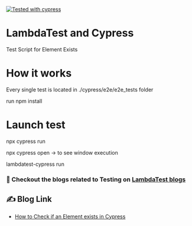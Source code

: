 <a href="https://github.com/DevExpress/testcafe">
   <img alt="Tested with cypress" src="https://img.shields.io/badge/cypress-dashboard-brightgreen.svg">
</a>

# LambdaTest and Cypress
Test Script for Element Exists


# How it works

Every single test is located in ./cypress/e2e/e2e_tests folder

run npm install

# Launch test

npx cypress run

npx cypress open -> to see window execution

lambdatest-cypress run



### :thought_balloon: Checkout the blogs related to Testing on [LambdaTest blogs](https://www.lambdatest.com/blog/author/enrique/)


## :writing_hand: Blog Link

- [How to Check if an Element exists in Cypress](https://www.lambdatest.com/blog//author/enrique)


